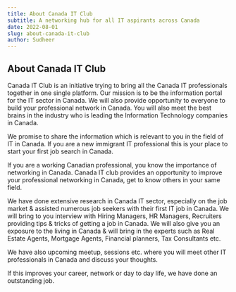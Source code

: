 ```yaml
---
title: About Canada IT Club
subtitle: A networking hub for all IT aspirants across Canada
date: 2022-08-01
slug: about-canada-it-club
author: Sudheer
---
```


## About Canada IT Club 

Canada IT Club is an initiative trying to bring all the Canada IT professionals together in one single platform. Our mission is to be the information portal for the IT sector in Canada. We will also provide opportunity to everyone to build your professional network in Canada. You will also meet the best brains in the industry who is leading the Information Technology companies in Canada. 

We promise to share the information which is relevant to you in the field of IT in Canada. If you are a new immigrant IT professional this is your place to start your first job search in Canada. 

If you are a working Canadian professional, you know the importance of networking in Canada. Canada IT club provides an opportunity to improve your professional networking in Canada, get to know others in your same field.

We have done extensive research in Canada IT sector, especially on the job market & assisted numerous job seekers with their first IT job in Canada. We will bring to you interview with Hiring Managers, HR Managers, Recruiters providing tips & tricks of getting a job in Canada. We will also give you an exposure to the living in Canada & will bring in the experts such as Real Estate Agents, Mortgage Agents, Financial planners, Tax Consultants etc. 

We have also upcoming meetup, sessions etc. where you will meet other IT professionals in Canada and discuss your thoughts. 

If this improves your career, network or day to day life, we have done an outstanding job.